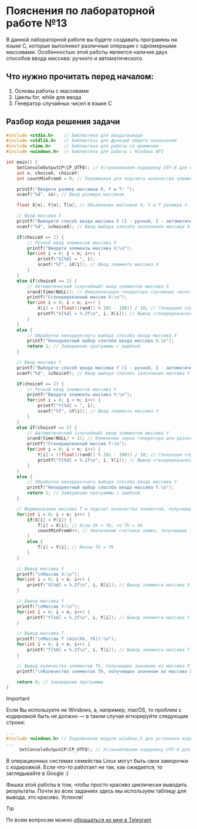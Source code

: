 # Пояснения по лабораторной работе №13

В данной лабораторной работе вы будете создавать программы на языке C, которые выполняют различные операции с одномерными массивами. Особенностью этой работы является наличие двух способов ввода массива: ручного и автоматического.

## Что нужно прочитать перед началом:
1. Основы работы с массивами
2. Циклы for, while для ввода
3. Генератор случайных чисел в языке C

## Разбор кода решения задачи

```c
#include <stdio.h>    // Библиотека для ввода/вывода
#include <stdlib.h>   // Библиотека для функций общего назначения
#include <time.h>     // Библиотека для работы со временем
#include <windows.h>  // Библиотека для работы с Windows API

int main() {
    SetConsoleOutputCP(CP_UTF8); // Устанавливаем кодировку UTF-8 для корректного отображения русских символов
    int n, choiceX, choiceY;
    int countMinFromX = 0; // Переменная для подсчета количества элементов Tk, получивших значение из массива X

    printf("Введите размер массивов X, Y и T: ");
    scanf("%d", &n); // Ввод размера массивов

    float X[n], Y[n], T[n]; // Объявление массивов X, Y и T размера n

    // Ввод массива X
    printf("Выберите способ ввода массива X (1 - ручной, 2 - автоматический): ");
    scanf("%d", &choiceX); // Ввод выбора способа заполнения массива X

    if(choiceX == 1) {
        // Ручной ввод элементов массива X
        printf("Введите элементы массива X:\n");
        for(int i = 0; i < n; i++) {
            printf("X[%d] = ", i);
            scanf("%f", &X[i]); // Ввод элемента массива X
        }
    }
    else if(choiceX == 2) {
        // Автоматический (случайный) ввод элементов массива X
        srand(time(NULL)); // Инициализация генератора случайных чисел
        printf("Сгенерированный массив X:\n");
        for(int i = 0; i < n; i++) {
            X[i] = ((float)(rand() % 201 - 100)) / 10; // Генерация случайных чисел от -10.0 до 10.0
            printf("X[%d] = %.2f\n", i, X[i]); // Вывод сгенерированного элемента
        }
    }
    else {
        // Обработка некорректного выбора способа ввода массива X
        printf("Некорректный выбор способа ввода массива X.\n");
        return 1; // Завершение программы с ошибкой
    }

    // Ввод массива Y
    printf("Выберите способ ввода массива Y (1 - ручной, 2 - автоматический): ");
    scanf("%d", &choiceY); // Ввод выбора способа заполнения массива Y

    if(choiceY == 1) {
        // Ручной ввод элементов массива Y
        printf("Введите элементы массива Y:\n");
        for(int i = 0; i < n; i++) {
            printf("Y[%d] = ", i);
            scanf("%f", &Y[i]); // Ввод элемента массива Y
        }
    }
    else if(choiceY == 2) {
        // Автоматический (случайный) ввод элементов массива Y
        srand(time(NULL) + 1); // Изменение зерна генератора для разнообразия
        printf("Сгенерированный массив Y:\n");
        for(int i = 0; i < n; i++) {
            Y[i] = ((float)(rand() % 201 - 100)) / 10; // Генерация случайных чисел от -10.0 до 10.0
            printf("Y[%d] = %.2f\n", i, Y[i]); // Вывод сгенерированного элемента
        }
    }
    else {
        // Обработка некорректного выбора способа ввода массива Y
        printf("Некорректный выбор способа ввода массива Y.\n");
        return 1; // Завершение программы с ошибкой
    }

    // Формирование массива T и подсчет количества элементов, получивших значение из массива X
    for(int i = 0; i < n; i++) {
        if(X[i] < Y[i]) {
            T[i] = X[i]; // Если Xk < Yk, то Tk = Xk
            countMinFromX++; // Увеличение счетчика замен, получивших значение из X
        }
        else {
            T[i] = Y[i]; // Иначе Tk = Yk
        }
    }

    // Вывод массива X
    printf("\nМассив X:\n");
    for(int i = 0; i < n; i++) {
        printf("X[%d] = %.2f\n", i, X[i]); // Вывод элемента массива X
    }

    // Вывод массива Y
    printf("\nМассив Y:\n");
    for(int i = 0; i < n; i++) {
        printf("Y[%d] = %.2f\n", i, Y[i]); // Вывод элемента массива Y
    }

    // Вывод массива T
    printf("\nМассив T (min(Xk, Yk)):\n");
    for(int i = 0; i < n; i++) {
        printf("T[%d] = %.2f\n", i, T[i]); // Вывод элемента массива T
    }

    // Вывод количества элементов Tk, получивших значение из массива X
    printf("\nКоличество элементов Tk, получивших значение из массива X: %d\n", countMinFromX);

    return 0; // Завершение программы
}
```

> [!IMPORTANT]
> Если Вы используете не Windows, а, например, macOS, то проблем с кодировкой быть не должно — в таком случае игнорируйте следующие строки:
> ```c
> ...
> #include <windows.h> // Подключение модуля windows.h для установки кодировки вывода
> ...
>      SetConsoleOutputCP(CP_UTF8); // Устанавливаем кодировку UTF-8 для вывода в консоли русских символов: иначе будут иероглифы
> ```
>
> В операционных системах семейства Linux могут быть свои заморочки с кодировкой. Если что-то работает не так, как ожидается, то заглядывайте в Google :)

Фишка этой работы в том, чтобы просто красиво циклически выводить результаты. Почти во всех заданиях здесь мы используем таблицу для вывода, это красиво. Успехов!

> [!TIP]
> По всем вопросам можно [обращаться ко мне в Telegram](https://t.me/plunkzy)